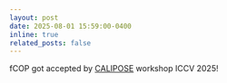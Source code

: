 ```yaml
---
layout: post
date: 2025-08-01 15:59:00-0400
inline: true
related_posts: false
---
```


fCOP got accepted by [CALIPOSE](https://sites.google.com/view/calipose2025/home) workshop ICCV 2025!
